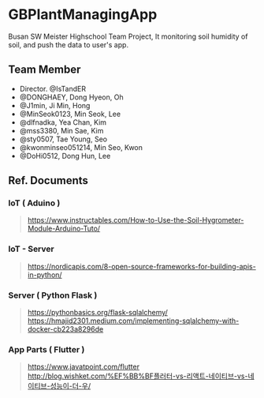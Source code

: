 # GBPlantManagingApp
Busan SW Meister Highschool Team Project, It monitoring soil humidity of soil, and push the data to user's app.

## Team Member
- Director. @IsTandER 
- @DONGHAEY, Dong Hyeon, Oh
- @J1min, Ji Min, Hong
- @MinSeok0123, Min Seok, Lee
- @dlfnadka, Yea Chan, Kim
- @mss3380, Min Sae, Kim
- @sty0507, Tae Young, Seo
- @kwonminseo051214, Min Seo, Kwon
- @DoHi0512, Dong Hun, Lee








## Ref. Documents
### IoT ( Aduino )
> https://www.instructables.com/How-to-Use-the-Soil-Hygrometer-Module-Arduino-Tuto/

### IoT - Server
> https://nordicapis.com/8-open-source-frameworks-for-building-apis-in-python/

### Server ( Python Flask )
> https://pythonbasics.org/flask-sqlalchemy/
https://hmajid2301.medium.com/implementing-sqlalchemy-with-docker-cb223a8296de

### App Parts ( Flutter )
> https://www.javatpoint.com/flutter
> http://blog.wishket.com/%EF%BB%BF플러터-vs-리액트-네이티브-vs-네이티브-성능이-더-우/
